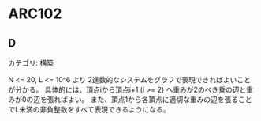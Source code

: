# ARC102

## D
カテゴリ: 構築

N <= 20, L <= 10^6 より 2進数的なシステムをグラフで表現できればよいことが分かる。
具体的には、頂点iから頂点i+1 (i >= 2) へ重みが2のべき乗の辺と重みが0の辺を張ればよい。
また、頂点1から各頂点に適切な重みの辺を張ることでL未満の非負整数をすべて表現できるようになる。
